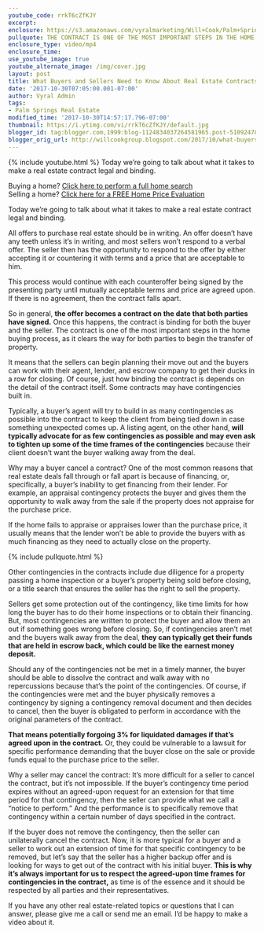 ```yaml
---
youtube_code: rrkT6cZfKJY
excerpt:
enclosure: https://s3.amazonaws.com/vyralmarketing/Will+Cook/Palm+Springs+Real+Estate+Agent-+Is+It+Possible+to+Get+out+of+a+Real+Estate+Contract%253F.mp4
pullquote: THE CONTRACT IS ONE OF THE MOST IMPORTANT STEPS IN THE HOME BUYING PROCESS, AS IT CLEARS THE WAY FOR BOTH PARTIES TO BEGIN THE TRANSFER OF PROPERTY.
enclosure_type: video/mp4
enclosure_time:
use_youtube_image: true
youtube_alternate_image: /img/cover.jpg
layout: post
title: What Buyers and Sellers Need to Know About Real Estate Contracts
date: '2017-10-30T07:05:00.001-07:00'
author: Vyral Admin
tags:
- Palm Springs Real Estate
modified_time: '2017-10-30T14:57:17.796-07:00'
thumbnail: https://i.ytimg.com/vi/rrkT6cZfKJY/default.jpg
blogger_id: tag:blogger.com,1999:blog-1124834037264581965.post-510924788023555419
blogger_orig_url: http://willcookgroup.blogspot.com/2017/10/what-buyers-and-sellers-need-to-know.html
---
```

{% include youtube.html %}
Today we’re going to talk about what it takes to make a real estate contract legal and binding.

<div class="post-cta">
Buying a home? <a href="http://will.palmspringsarea.properties/index.php?types[]=1&types[]=2&areas[]=city%3APalm+Springs&fbts=3108061&beds=0&baths=0&min=0&max=30000000&map=0&options[]=new&sortby=listings.listingdate+DESC&quick=1&ppc=VyralVideoBlog_Buyers&addht=VyralVideoBlog_Buyers#rslt" target="_blank">Click here to perform a full home search</a><br>
Selling a home? <a href="http://www.topproducer.com/pages/index.html?pageid=a237f3ff-79a3-40c9-96d2-a3ad8cda13ac" target="_blank">Click here for a FREE Home Price Evaluation</a>
</div>

Today we’re going to talk about what it takes to make a real estate contract legal and binding.

All offers to purchase real estate should be in writing. An offer doesn’t have any teeth unless it’s in writing, and most sellers won’t respond to a verbal offer. The seller then has the opportunity to respond to the offer by either accepting it or countering it with terms and a price that are acceptable to him.

This process would continue with each counteroffer being signed by the presenting party until mutually acceptable terms and price are agreed upon. If there is no agreement, then the contract falls apart.

So in general, **the offer becomes a contract on the date that both parties have signed.** Once this happens, the contract is binding for both the buyer and the seller. The contract is one of the most important steps in the home buying process, as it clears the way for both parties to begin the transfer of property.

It means that the sellers can begin planning their move out and the buyers can work with their agent, lender, and escrow company to get their ducks in a row for closing. Of course, just how binding the contract is depends on the detail of the contract itself. Some contracts may have contingencies built in.

Typically, a buyer’s agent will try to build in as many contingencies as possible into the contract to keep the client from being tied down in case something unexpected comes up. A listing agent, on the other hand, **will typically advocate for as few contingencies as possible and may even ask to tighten up some of the time frames of the contingencies** because their client doesn’t want the buyer walking away from the deal.

Why may a buyer cancel a contract? One of the most common reasons that real estate deals fall through or fall apart is because of financing, or, specifically, a buyer’s inability to get financing from their lender. For example, an appraisal contingency protects the buyer and gives them the opportunity to walk away from the sale if the property does not appraise for the purchase price.

If the home fails to appraise or appraises lower than the purchase price, it usually means that the lender won’t be able to provide the buyers with as much financing as they need to actually close on the property.

{% include pullquote.html %}

Other contingencies in the contracts include due diligence for a property passing a home inspection or a buyer’s property being sold before closing, or a title search that ensures the seller has the right to sell the property.

Sellers get some protection out of the contingency, like time limits for how long the buyer has to do their home inspections or to obtain their financing. But, most contingencies are written to protect the buyer and allow them an out if something goes wrong before closing. So, if contingencies aren’t met and the buyers walk away from the deal, **they can typically get their funds that are held in escrow back, which could be like the earnest money deposit.**

Should any of the contingencies not be met in a timely manner, the buyer should be able to dissolve the contract and walk away with no repercussions because that’s the point of the contingencies. Of course, if the contingencies were met and the buyer physically removes a contingency by signing a contingency removal document and then decides to cancel, then the buyer is obligated to perform in accordance with the original parameters of the contract.

**That means potentially forgoing 3% for liquidated damages if that’s agreed upon in the contract.** Or, they could be vulnerable to a lawsuit for specific performance demanding that the buyer close on the sale or provide funds equal to the purchase price to the seller.

Why a seller may cancel the contract: It’s more difficult for a seller to cancel the contract, but it’s not impossible. If the buyer’s contingency time period expires without an agreed-upon request for an extension for that time period for that contingency, then the seller can provide what we call a “notice to perform.” And the performance is to specifically remove that contingency within a certain number of days specified in the contract.

If the buyer does not remove the contingency, then the seller can unilaterally cancel the contract. Now, it is more typical for a buyer and a seller to work out an extension of time for that specific contingency to be removed, but let’s say that the seller has a higher backup offer and is looking for ways to get out of the contract with his initial buyer. **This is why it’s always important for us to respect the agreed-upon time frames for contingencies in the contract,** as time is of the essence and it should be respected by all parties and their representatives.

If you have any other real estate-related topics or questions that I can answer, please give me a call or send me an email. I’d be happy to make a video about it.
